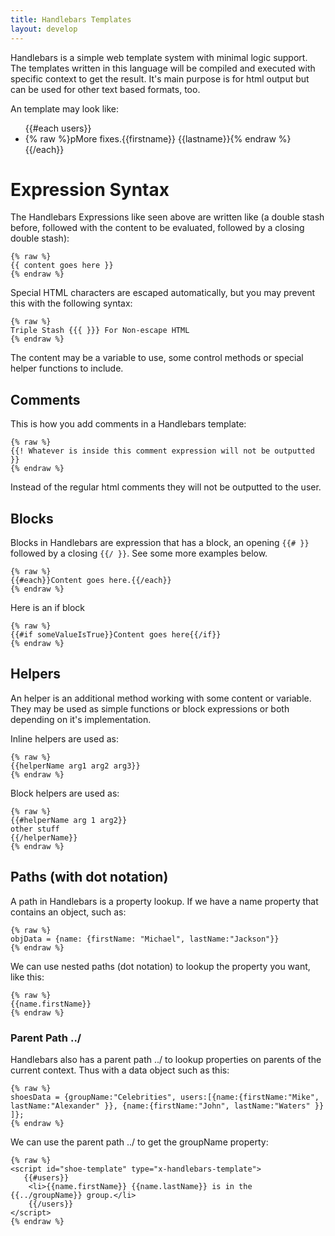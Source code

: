 ```yaml
---
title: Handlebars Templates
layout: develop
---
```


Handlebars is a simple web template system with minimal logic support. The
templates written in this language will be compiled and executed with specific
context to get the result. It's main purpose is for html output but can be used
for other text based formats, too.

An template may look like:

  <ul>  
  {{#each users}}
      <li>{% raw %}pMore fixes.{{firstname}} {{lastname}}{% endraw %}</li>      
  {{/each}}
  </ul>

Expression Syntax
===================================================================
The Handlebars Expressions like seen above are written like (a double stash before,
followed with the content to be evaluated, followed by a closing double stash): 

    {% raw %}
    {{ content goes here }}
    {% endraw %}

Special HTML characters are escaped automatically, but you may prevent this
with the following syntax:

    {% raw %}
    Triple Stash {{{ }}} For Non-escape HTML
    {% endraw %}

The content may be a variable to use, some control methods or special helper
functions to include.

Comments
-------------------------------------------------------------------
This is how you add comments in a Handlebars template:

    {% raw %}
    {{! Whatever is inside this comment expression will not be outputted  }}
    {% endraw %}

Instead of the regular html comments they will not be outputted to the user.

Blocks
-------------------------------------------------------------------
Blocks in Handlebars are expression that has a block, an opening `{{# }}`
followed by a closing `{{/ }}`. See some more examples below.

    {% raw %}
    {{#each}}Content goes here.{{/each}}
    {% endraw %}

Here is an if block

    {% raw %}
    {{#if someValueIsTrue}}Content goes here{{/if}}
    {% endraw %}

Helpers
--------------------------------------------------------------------
An helper is an additional method working with some content or variable. They
may be used as simple functions or block expressions or both depending on it's
implementation.

Inline helpers are used as:

    {% raw %}
    {{helperName arg1 arg2 arg3}}
    {% endraw %}

Block helpers are used as:

    {% raw %}
    {{#helperName arg 1 arg2}}
    other stuff
    {{/helperName}}
    {% endraw %}

Paths (with dot notation)
--------------------------------------------------------------------
A path in Handlebars is a property lookup. If we have a name property that
contains an object, such as:

    {% raw %}
    objData = {name: {firstName: "Michael", lastName:"Jackson"}}
    {% endraw %}

We can use nested paths (dot notation) to lookup the property you want, like this:

    {% raw %}
    {{name.firstName}}
    {% endraw %}

### Parent Path ../
Handlebars also has a parent path ../ to lookup properties on parents of the
current context. Thus with a data object such as this:

    {% raw %}
    shoesData = {groupName:"Celebrities", users:[{name:{firstName:"Mike", lastName:"Alexander" }}, {name:{firstName:"John", lastName:"Waters" }} ]};
    {% endraw %}

We can use the parent path ../ to get the groupName property:

    {% raw %}
    ​<script id="shoe-template" type="x-handlebars-template">​
       {{#users}}​
        <li>{{name.firstName}} {{name.lastName}} is in the {{../groupName}} group.</li>​
        {{/users}}
    ​</script>
    {% endraw %}
